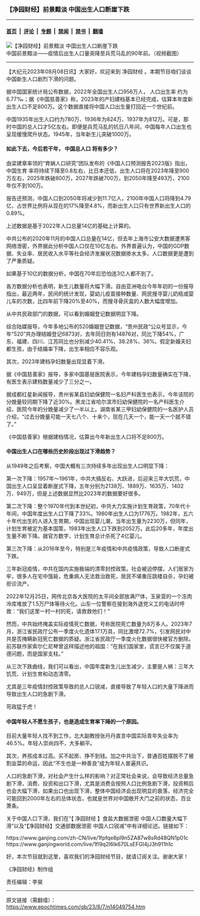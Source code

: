 ### 【净园财经】前景黯淡 中国出生人口断崖下跌

---

#### [首页](../../../..?n14049754) &nbsp;|&nbsp; [评论](../../../../../epoch-comment?n14049754) &nbsp;|&nbsp; [专题](../../../../../epoch-special?n14049754) &nbsp;|&nbsp; [禁闻](../../../../../epoch-news?n14049754) &nbsp;|&nbsp; [禁书](../../../../../books?n14049754) &nbsp;|&nbsp; [翻墙](https://github.com/gfw-breaker/nogfw/blob/master/README.md?n14049754)


<div><img alt="【净园财经】前景黯淡 中国出生人口断崖下跌" class="attachment-djy_600_400 size-djy_600_400 wp-post-image" src="https://i.epochtimes.com/assets/uploads/2023/08/id14049846-Untitled-1-600x400.jpg"/>
<div class="caption">
 中国前景黯淡——疫情后出生人口量突降至兵荒马乱的90年前。（视频截图）
</div></div><hr/><div class="post_content" id="artbody" itemprop="articleBody">
 <!-- article content begin -->
 <p>
  【大纪元2023年08月08日讯】大家好，欢迎来到
  <ok href="https://www.epochtimes.com/gb/tag/%E5%87%80%E5%9B%AD%E8%B4%A2%E7%BB%8F.html">
   净园财经
  </ok>
  。本期节目咱们谈谈中国新生人口剧烈下滑的问题。
 </p>
 <p>
  据中国国家统计局公布数据，2022年全国出生人口956万人，
  <ok href="https://www.epochtimes.com/gb/tag/%E4%BA%BA%E5%8F%A3%E5%87%BA%E7%94%9F%E7%8E%87.html">
   人口出生率
  </ok>
  约为6.77‰；据《中国慈善家》称，2023年的产妇建档基本已经完成，估算本年度新出生人口不足800万。这个数据直接将中国人口出生量打回近一个世纪前。
 </p>
 <p>
  中国1935年出生人口约为780万、1936年为824万、1937年为812万。可是，那时中国的总人口才5亿左右。即便是兵荒马乱的抗日八年间，中国每年人口出生也呈现缓慢爬升状态。1945年，当年新生儿突破1000万。
 </p>
 <p>
  <center>
  </center>
  <h4>
   如此下去，今后若干年，
   <ok href="https://www.epochtimes.com/gb/tag/%E4%B8%AD%E5%9B%BD%E6%80%BB%E4%BA%BA%E5%8F%A3.html">
    中国总人口
   </ok>
   将有多少？
  </h4>
  <p>
   由梁建章率领的“育娲人口研究”团队发布的《中国人口预测报告2023版》指出，
   <ok href="https://www.epochtimes.com/gb/tag/%E4%B8%AD%E5%9B%BD%E7%94%9F%E8%82%B2.html">
    中国生育
   </ok>
   率将持续下降至0.8左右，比日本还低，出生人口将在2023年降至900万左右，2025年跌破800万，2027年跌破700万，到2050年降至493万，2100年仅不到100万。
  </p>
  <p>
   报告还预测，中国人口到2050年将减少到11.7亿人，2100年中国人口将降到4.79亿，占世界比例将从现在的17%降至4.8%，而新出生人口只有世界新出生人口的0.89%。
  </p>
  <p>
   上述数据是基于2022年人口总量14亿的基础上计算的。
  </p>
  <p>
   中共公布的2020年11月的中国人口总量在14亿，但去年上海市公安大数据遭黑客网络泄密，外界据此分析中国人口仅在10亿左右。外界普遍认为，中国的GDP数据、失业率、居民收入水平等社会经济发展状况数据掺水太多。人口数据更是遭到了严重质疑。
  </p>
  <p>
   如果基于10亿的数据分析，中国在70年后恐怕连3亿人都不到了。
  </p>
  <p>
   各方数据分析也表明，新生儿数量将大幅下滑。自由亚洲电台今年年初的一份报导指出，最近两年，民间的统计发现，婴幼儿疫苗接种数量、网民搜寻婴儿奶瓶或婴儿车的次数，比四年前下降20%至40%，而搜寻骨灰盒的人数大幅度增加。
  </p>
  <p>
   从中共民政部门的数据，可以看到婚姻登记数据明显下降。
  </p>
  <p>
   综合陆媒报导，今年多地公布的520婚姻登记数据，“贵州民政”公众号显示，今年“520”共办理结婚登记6873对，去年同日则有14876对，同比下降54%，广东、福建、四川、江苏同比也分别减少40.41%、38.28%、36%。假定新婚夫妇都生孩，由于结婚率下降，出生率相应不容乐观。
  </p>
  <p>
   其次，2023年建档孕妇数量出现显着下滑。
  </p>
  <p>
   据《中国慈善家》报导，多家中国基层医院表示，今年建档孕妇数量确实在下降，有医生表示建档数量减少了三分之一。
  </p>
  <p>
   据成都红星新闻报导，贵州省某县妇幼保健院一名妇产科医生也表示，今年该院的分娩量较同期下降了近30%。黑龙江省哈尔滨市妇幼保健院的一名产科医生介绍，医院今年的分娩量减少了一半以上。湖南省某三甲妇幼保健院的一名医护人员介绍，“过去分娩量可能一天七八个、十来个，现在几天一个，能一天一个就不错了。”
  </p>
  <p>
   《中国慈善家》根据建档情况，估算出今年新出生人口将不足800万。
  </p>
  <h4>
   中国出生人口在哪些历史阶段出现过下滑趋势？
  </h4>
  <p>
   从1949年之后考察，中国大概有三次持续多年出现出生人口明显下降：
  </p>
  <p>
   第一次下降：1957年～1961年，中共大搞反右、大跃进，后迎来三年大饥荒，中国出生人口呈显着断崖式下降，五年分别为2138万、1889万、1635万、1402万、949万，但是上述数据显然比2023年的数据要好很多。
  </p>
  <p>
   第二次下降：整个1970年代到本世纪初，中共大力实施计划生育政策，70年代十年间，中国年度出生人口下降了33%。1980年出生人口为1776万。1982年，五六十年代出生的人进入生育期，中国出现婴儿潮，当年出生量为2230万，但同年，计划生育被定为基本国策，1983年出生人口下跌到2052万。此后20多年，年度出生量不断下降。据官方数字，计划生育总计杀死了4亿婴儿。
  </p>
  <p>
   第三次下降：从2016年至今，特别是三年疫情和中共疫情政策，导致人口断崖式下跌。
  </p>
  <p>
   三年新冠疫情，中共在国内实施极端的清零封控政策。社会被迫停摆，人们居家为牢，很多人在宅中饿毙，危重病人无法救治致死，居民不堪重压跳楼自杀，孕妇被拒诊流产。
  </p>
  <p>
   2022年12月25日，网传北京各大医院的太平间全部放满尸体，玉泉营的一个冻肉冷库堆放了1.5万尸体等待火化。山东一位警察在接到海外退党义工的电话时呼救：“我们这里一村一村的死，请救救他们！”
  </p>
  <p>
   然而，中共始终掩盖实际疫情死亡数据，号称医院死亡数量为8万多人。2023年7月，浙江省民政厅公布一季度火化遗体17.1万具，同比激增72.7%，引发网民对中共是否掩瞒新冠死亡数据的质疑。浙江省民政厅一季度火化数据很快被官方删除。前苏联作家索尔仁尼琴曾这样描述他的祖国：“在我们国家里，谎言已不仅属于道德问题，而是国家支柱。”
  </p>
  <p>
   从三次下跌曲线，我们可以看出，中国年度新生儿出生减少，主要是人祸：三年大饥荒、计划生育和动态清零。
  </p>
  <p>
   尤其是三年疫情封控政策导致的总人口锐减，直接导致了年轻人口的大量下降进而导致出生人口的急剧下滑。
  </p>
  <p>
   苛政猛于虎！
  </p>
  <h4>
   中国年轻人不愿生孩子，也是造成生育率下降的一个原因。
  </h4>
  <p>
   目前大量年轻人找不到工作，北大副教授张丹丹直言中国实际青年失业率为46.5%。年轻人崇尚四不，大多躺平。
  </p>
  <p>
   其次，养孩成本过高。买不起房、挣不到钱。加之中共治下，普通百姓摆脱不了被割韭菜的命运，因此“不生也是一种善良”成为年轻人普遍共识。
  </p>
  <p>
   人口的急剧下滑，对社会产生什么样的影响？对正常社会来说，会导致经济总量急剧下滑，消费、投资和出口下滑，尤其是消费会按照人口比例急剧下滑，投资稍后也会大幅下滑，如果出口也出现下滑，整体中国经济会出现明显的衰落，经济完全可能回到2000年左右的总体状态，也就是世界对中国敞开大门之前的状态，百业萧条。
  </p>
  <p>
   关于中国人口下滑，我们在“【
   <ok href="https://www.epochtimes.com/gb/tag/%E5%87%80%E5%9B%AD%E8%B4%A2%E7%BB%8F.html">
    净园财经
   </ok>
   】食盐大数据泄密 中国人口数量大幅下滑”以及“【净园财经】交通部数据泄密 中国人口锐减”中有详细论述。链接如下：
  </p>
  <p>
   <ok href="https://www.ganjing.com/zh-CN/live/1fpfqe8pl9n5ZA87w8sRd48QN1p01c">
    https://www.ganjing.com/zh-CN/live/1fpfqe8pl9n5ZA87w8sRd48QN1p01c
   </ok>
   <br/>
   <ok href="https://www.ganjingworld.com/live/1fl9q2l6lk670LsEFGI4jJ3h911h1c">
    https://www.ganjingworld.com/live/1fl9q2l6lk670LsEFGI4jJ3h911h1c
   </ok>
  </p>
  <p>
   好，本次节目就到这里，喜欢我们的净园财经节目，就请订阅关注。谢谢大家！
  </p>
  <p>
   《净园财经》制作组
  </p>
  <p>
   责任编辑：李昊
  </p>
  <!-- article content end -->
  <div id="below_article_ad">
  </div>
 </p>
</div>


---

原文链接（需翻墙）：https://www.epochtimes.com/gb/23/8/7/n14049754.htm